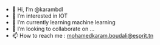 - 👋 Hi, I’m @karambdl
- 👀 I’m interested in IOT
- 🌱 I’m currently learning machine learning
- 💞️ I’m looking to collaborate on ...
- 📫 How to reach me : mohamedkaram.boudali@esprit.tn

<!---
karambdl/karambdl is a ✨ special ✨ repository because its `README.md` (this file) appears on your GitHub profile.
You can click the Preview link to take a look at your changes.
--->
